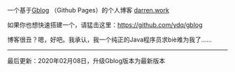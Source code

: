 一个基于[Gblog](https://github.com/ydq/gblog) （Github Pages）的个人博客 [darren.work](https://darren.work)

如果你也想快速搭建一个，请猛击这里：https://github.com/ydq/gblog

博客很丑？嗯，好吧。我承认，我一个纯正的Java程序员求biè难为我了……

---

最后更新：2020年02月08日，升级Gblog版本为最新版本